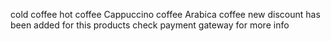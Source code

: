 cold coffee 
hot coffee
Cappuccino coffee
Arabica coffee
new discount has been added for this products check payment gateway for more info
